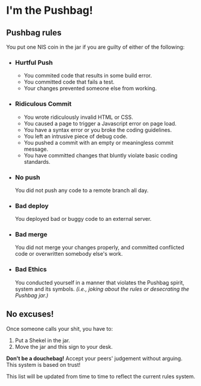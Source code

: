 # I'm the Pushbag!

## Pushbag rules

You put one NIS coin in the jar if you are guilty of either of the following:


* ### Hurtful Push
  * You commited code that results in some build error.
  * You committed code that fails a test.
  * Your changes prevented someone else from working.

* ### Ridiculous Commit
  * You wrote ridiculously invalid HTML or CSS.
  * You caused a page to trigger a Javascript error on page load.
  * You have a syntax error or you broke the coding guidelines.
  * You left an intrusive piece of debug code.
  * You pushed a commit with an empty or meaningless commit message.
  * You have committed changes that bluntly violate basic coding standards.
  
* ### No push

  You did not push any code to a remote branch all day.

* ### Bad deploy

  You deployed bad or buggy code to an external server.


* ### Bad merge

  You did not merge your changes properly, and committed conflicted code or overwritten somebody else's work.

* ### Bad Ethics

  You conducted yourself in a manner that violates the Pushbag spirit, system and its symbols. _(i.e., joking about the rules or desecrating the Pushbag jar.)_


## No excuses!

Once someone calls your shit, you have to:

1. Put a Shekel in the jar.
2. Move the jar and this sign to your desk.

**Don't be a douchebag!** Accept your peers' judgement without arguing.  
This system is based on trust!

This list will be updated from time to time to reflect the current rules system.